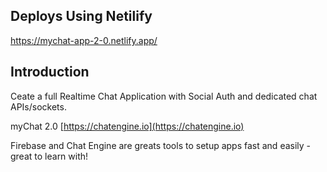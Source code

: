  
 ## Deploys Using Netilify
 https://mychat-app-2-0.netlify.app/

## Introduction

Ceate a full Realtime Chat Application with Social Auth and dedicated chat APIs/sockets.

myChat 2.0  [https://chatengine.io](https://chatengine.io)

Firebase and Chat Engine are greats tools to setup apps fast and easily - great to learn with!

